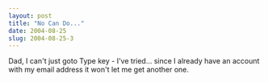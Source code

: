```yaml
---
layout: post
title: "No Can Do..."
date: 2004-08-25
slug: 2004-08-25-3
---
```


Dad, I can&apos;t just goto Type key - I&apos;ve tried... since I already have an account with my email address it won&apos;t let me get another one.


